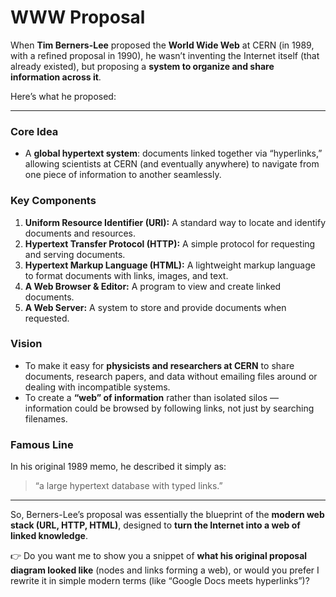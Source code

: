 # WWW Proposal



When **Tim Berners-Lee** proposed the **World Wide Web** at CERN (in 1989, with a refined proposal in 1990), he wasn’t inventing the Internet itself (that already existed), but proposing a **system to organize and share information across it**.

Here’s what he proposed:

------

### Core Idea

- A **global hypertext system**: documents linked together via “hyperlinks,” allowing scientists at CERN (and eventually anywhere) to navigate from one piece of information to another seamlessly.

### Key Components

1. **Uniform Resource Identifier (URI):** A standard way to locate and identify documents and resources.
2. **Hypertext Transfer Protocol (HTTP):** A simple protocol for requesting and serving documents.
3. **Hypertext Markup Language (HTML):** A lightweight markup language to format documents with links, images, and text.
4. **A Web Browser & Editor:** A program to view and create linked documents.
5. **A Web Server:** A system to store and provide documents when requested.

### Vision

- To make it easy for **physicists and researchers at CERN** to share documents, research papers, and data without emailing files around or dealing with incompatible systems.
- To create a **“web” of information** rather than isolated silos — information could be browsed by following links, not just by searching filenames.

### Famous Line

In his original 1989 memo, he described it simply as:

> “a large hypertext database with typed links.”

------

So, Berners-Lee’s proposal was essentially the blueprint of the **modern web stack (URL, HTTP, HTML)**, designed to **turn the Internet into a web of linked knowledge**.

👉 Do you want me to show you a snippet of **what his original proposal diagram looked like** (nodes and links forming a web), or would you prefer I rewrite it in simple modern terms (like “Google Docs meets hyperlinks”)?